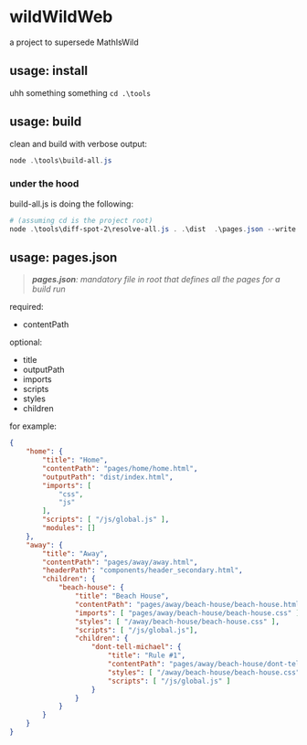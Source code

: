 # wildWildWeb
a project to supersede MathIsWild

## usage: install
uhh something something `cd .\tools`

## usage: build
clean and build with verbose output:
``` powershell
node .\tools\build-all.js
```

### under the hood
build-all.js is doing the following:
``` powershell
# (assuming cd is the project root)
node .\tools\diff-spot-2\resolve-all.js . .\dist  .\pages.json --write --clean --verbose
```


## usage: pages.json
> *<strong>pages.json</strong>: mandatory file in root that defines all the pages for a build run*

required:
- contentPath

optional:
- title
- outputPath
- imports
- scripts
- styles
- children


for example:
``` json
{
    "home": {
        "title": "Home",
        "contentPath": "pages/home/home.html",
        "outputPath": "dist/index.html",
        "imports": [
            "css",
            "js"
        ],
        "scripts": [ "/js/global.js" ],
        "modules": []
    },
    "away": {
        "title": "Away",
        "contentPath": "pages/away/away.html",
        "headerPath": "components/header_secondary.html",
        "children": {
            "beach-house": {
                "title": "Beach House",
                "contentPath": "pages/away/beach-house/beach-house.html",
                "imports": [ "pages/away/beach-house/beach-house.css" ],
                "styles": [ "/away/beach-house/beach-house.css" ],
                "scripts": [ "/js/global.js"],
                "children": {
                    "dont-tell-michael": {
                        "title": "Rule #1",
                        "contentPath": "pages/away/beach-house/dont-tell-michael/dont-tell-michael.html",
                        "styles": [ "/away/beach-house/beach-house.css" ],
                        "scripts": [ "/js/global.js" ]
                    }
                }
            }
        }
    }
}
```


